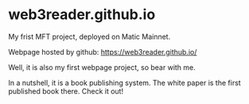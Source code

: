 # web3reader.github.io

My frist MFT project, deployed on Matic Mainnet.

Webpage hosted by github: https://web3reader.github.io/

Well, it is also my first webpage project, so bear with me.

In a nutshell, it is a book publishing system. The white paper is the first published book there. Check it out!
